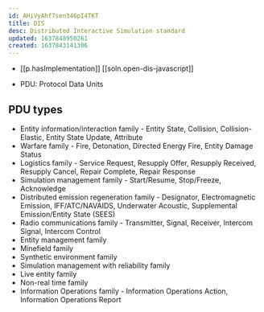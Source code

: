 ```yaml
---
id: AHiVyAhf7sen346pI4TKT
title: DIS
desc: Distributed Interactive Simulation standard
updated: 1637848950261
created: 1637843141306
---
```




- [[p.hasImplementation]] [[soln.open-dis-javascript]]

- PDU: Protocol Data Units

## PDU types

- Entity information/interaction family - Entity State, Collision, Collision-Elastic, Entity State Update, Attribute
- Warfare family - Fire, Detonation, Directed Energy Fire, Entity Damage Status
- Logistics family - Service Request, Resupply Offer, Resupply Received, Resupply Cancel, Repair Complete, Repair Response
- Simulation management family - Start/Resume, Stop/Freeze, Acknowledge
- Distributed emission regeneration family - Designator, Electromagnetic Emission, IFF/ATC/NAVAIDS, Underwater Acoustic, Supplemental Emission/Entity State (SEES)
- Radio communications family - Transmitter, Signal, Receiver, Intercom Signal, Intercom Control
- Entity management family
- Minefield family
- Synthetic environment family
- Simulation management with reliability family
- Live entity family
- Non-real time family
- Information Operations family - Information Operations Action, Information Operations Report
